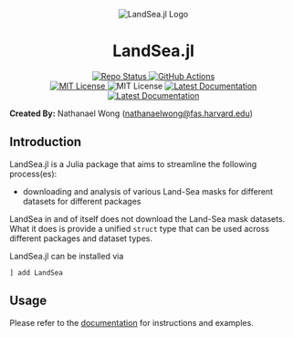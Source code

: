 <p align="center">
<img alt="LandSea.jl Logo" src=https://raw.githubusercontent.com/GeoRegionsEcosystem/LandSea.jl/main/src/logosmall.png />
</p>

# **<div align="center">LandSea.jl</div>**

<p align="center">
  <a href="https://www.repostatus.org/#active">
    <img alt="Repo Status" src="https://www.repostatus.org/badges/latest/active.svg?style=flat-square" />
  </a>
  <a href="https://github.com/GeoRegionsEcosystem/LandSea.jl/actions/workflows/CI.yml">
    <img alt="GitHub Actions" src="https://github.com/GeoRegionsEcosystem/LandSea.jl/actions/workflows/ci.yml/badge.svg?branch=main&style=flat-square">
  </a>
  <br>
  <a href="https://mit-license.org">
    <img alt="MIT License" src="https://img.shields.io/badge/License-MIT-blue.svg?style=flat-square">
  </a>
	<img alt="MIT License" src="https://img.shields.io/github/v/release/GeoRegionsEcosystem/LandSea.jl.svg?style=flat-square">
  <a href="https://GeoRegionsEcosystem.github.io/LandSea.jl/stable/">
    <img alt="Latest Documentation" src="https://img.shields.io/badge/docs-stable-blue.svg?style=flat-square">
  </a>
  <a href="https://GeoRegionsEcosystem.github.io/LandSea.jl/dev/">
    <img alt="Latest Documentation" src="https://img.shields.io/badge/docs-latest-blue.svg?style=flat-square">
  </a>
</p>

**Created By:** Nathanael Wong (nathanaelwong@fas.harvard.edu)

## **Introduction**

LandSea.jl is a Julia package that aims to streamline the following process(es):
* downloading and analysis of various Land-Sea masks for different datasets for different packages

LandSea in and of itself does not download the Land-Sea mask datasets. What it does is provide a unified `struct` type that can be used across different packages and dataset types.

LandSea.jl can be installed via
```
] add LandSea
```

## **Usage**

Please refer to the [documentation](https://georegionsecosystem.github.io/LandSea.jl/dev/) for instructions and examples.